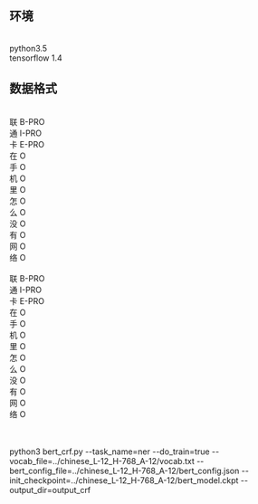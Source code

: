 
环境
------- 
<br>
python3.5<br>
tensorflow 1.4

数据格式
------- 
<br>
联	B-PRO<br>
通	I-PRO<br>
卡	E-PRO<br>
在	O<br>
手	O<br>
机	O<br>
里	O<br>
怎	O<br>
么	O<br>
没	O<br>
有	O<br>
网	O<br>
络	O<br>
<br>
联	B-PRO<br>
通	I-PRO<br>
卡	E-PRO<br>
在	O<br>
手	O<br>
机	O<br>
里	O<br>
怎	O<br>
么	O<br>
没	O<br>
有	O<br>
网	O<br>
络	O<br>
<br>
<br>

python3 bert_crf.py --task_name=ner  --do_train=true  --vocab_file=../chinese_L-12_H-768_A-12/vocab.txt --bert_config_file=../chinese_L-12_H-768_A-12/bert_config.json --init_checkpoint=../chinese_L-12_H-768_A-12/bert_model.ckpt --output_dir=output_crf
